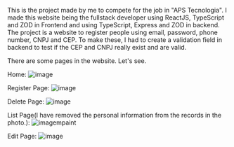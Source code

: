 This is the project made by me to compete for the job in "APS Tecnologia". I made this website being the fullstack developer using ReactJS, TypeScript and ZOD in Frontend and using TypeScript, Express and ZOD in backend.
The project is a website to register people using email, password, phone number, CNPJ and CEP. To make these, I had to create a validation field in backend to test if the CEP and CNPJ really exist and are valid.

There are some pages in the website. Let's see.

Home:
![image](https://github.com/user-attachments/assets/1287bf46-45a6-4afe-9ca0-d0d7584427a5)

Register Page:
![image](https://github.com/user-attachments/assets/5bd5a7ce-4ed2-4633-ba35-455e0ad8601d)

Delete Page:
![image](https://github.com/user-attachments/assets/ee407aea-1a68-41c6-b1d8-6919b984915a)

List Page(I have removed the personal information from the records in the photo.):
![imagempaint](https://github.com/user-attachments/assets/42ee3812-e80c-4c57-91bb-945d47d03e61)

Edit Page:
![image](https://github.com/user-attachments/assets/1d9a27f9-9b48-4fc6-b729-ed1b66ba01ea)
